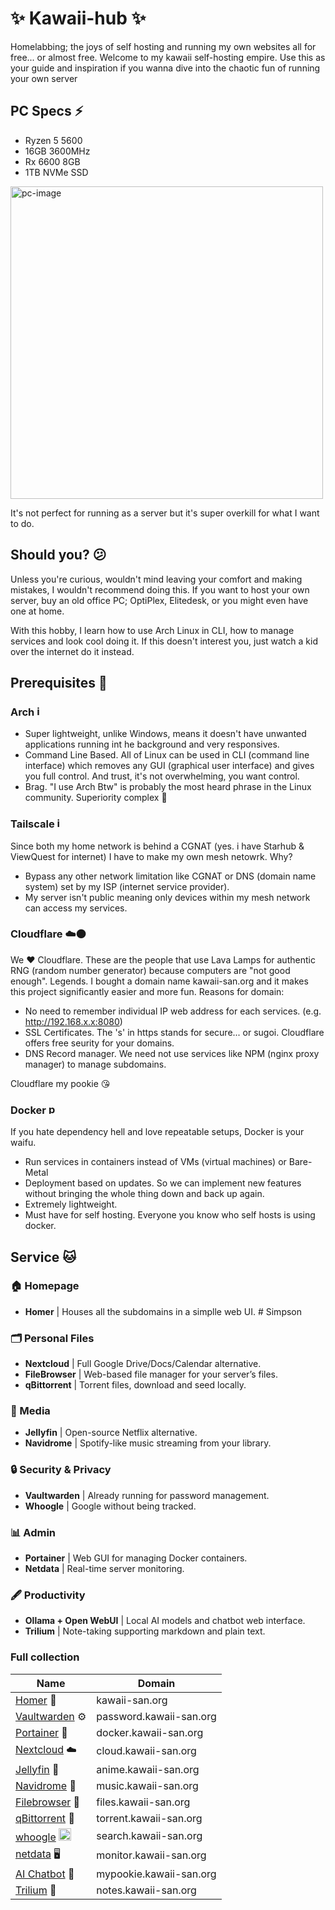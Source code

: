 # ✨ Kawaii-hub ✨
Homelabbing; the joys of self hosting and running my own websites all for free... or almost free.
Welcome to my kawaii self-hosting empire. Use this as your guide and inspiration if you wanna dive into the chaotic fun of running your own server

## PC Specs ⚡
- Ryzen 5 5600
- 16GB 3600MHz
- Rx 6600 8GB
- 1TB NVMe SSD

<img width="500" height="500" alt="pc-image" src="https://github.com/user-attachments/assets/5e2afcf8-e879-4085-b1ce-37e3cff49b3d" />

It's not perfect for running as a server but it's super overkill for what I want to do.

## Should you? 😕

Unless you're curious, wouldn't mind leaving your comfort and making mistakes, I wouldn't recommend doing this. 
If you want to host your own server, buy an old office PC; OptiPlex, Elitedesk, or you might even have one at home.

With this hobby, I learn how to use Arch Linux in CLI, how to manage services and look cool doing it. If this doesn't interest you, just watch a kid over the internet do it instead.

## Prerequisites 🏁

### Arch <img width="17" height="17" alt="image" src="https://github.com/user-attachments/assets/939bff59-1377-48a4-82d2-ab03e79b7608" />
- Super lightweight, unlike Windows, means it doesn't have unwanted applications running int he background and very responsives.
- Command Line Based. All of Linux can be used in CLI (command line interface) which removes any GUI (graphical user interface) and gives you full control. And trust, it's not overwhelming, you want control.
- Brag. "I use Arch Btw" is probably the most heard phrase in the Linux community. Superiority complex 🤷

### Tailscale <img width="17" height="17" alt="images" src="https://github.com/user-attachments/assets/de6c9047-6ff5-4444-b2d2-903aaeb671e8" />
Since both my home network is behind a CGNAT (yes. i have Starhub & ViewQuest for internet) I have to make my own mesh netowrk. Why?
- Bypass any other network limitation like CGNAT or DNS (domain name system) set by my ISP (internet service provider).
- My server isn't public meaning only devices within my mesh network can access my services.

### Cloudflare ☁️🟠
We ❤️ Cloudflare. These are the people that use Lava Lamps for authentic RNG (random number generator) because computers are "not good enough". Legends. I bought a domain name kawaii-san.org and it makes this project significantly easier and more fun.
Reasons for domain:
- No need to remember individual IP web address for each services. (e.g. http://192.168.x.x:8080)
- SSL Certificates. The 's' in https stands for secure... or sugoi. Cloudflare offers free seurity for your domains.
- DNS Record manager. We need not use services like NPM (nginx proxy manager) to manage subdomains.

Cloudflare my pookie 😘

### Docker <img width="17" height="17" alt="png-clipart-docker-logo-thumbnail-tech-companies-thumbnail" src="https://github.com/user-attachments/assets/27466ede-e4bf-47b1-a574-f6607d4a0b26" />
If you hate dependency hell and love repeatable setups, Docker is your waifu.
- Run services in containers instead of VMs (virtual machines) or Bare-Metal
- Deployment based on updates. So we can implement new features without bringing the whole thing down and back up again.
- Extremely lightweight.
- Must have for self hosting. Everyone you know who self hosts is using docker.

## Service 🐱

### 🏠 Homepage
- **Homer** | Houses all the subdomains in a simplle web UI. # Simpson

### 🗂 Personal Files
- **Nextcloud** | Full Google Drive/Docs/Calendar alternative.   
- **FileBrowser** | Web-based file manager for your server’s files.
- **qBittorrent** | Torrent files, download and seed locally.

### 🎥 Media
- **Jellyfin** | Open-source Netflix alternative.
- **Navidrome** | Spotify-like music streaming from your library.

### 🔒 Security & Privacy
- **Vaultwarden** | Already running for password management.
- **Whoogle** | Google without being tracked.

### 📊 Admin
- **Portainer** | Web GUI for managing Docker containers.
- **Netdata** | 	Real-time server monitoring.

### 🖋️ Productivity
- **Ollama + Open WebUI** | Local AI models and chatbot web interface.
- **Trilium** | Note-taking supporting markdown and plain text.

### Full collection

| Name | Domain |
| --- | --- |
| [Homer](/homer) 🏡 | kawaii-san.org |
| [Vaultwarden](./security-and-privacy/vaultwarden) ⚙️ | password.kawaii-san.org |
| [Portainer](/portainer) 🐳 | docker.kawaii-san.org |
| [Nextcloud](/nextcloud) ☁️ | cloud.kawaii-san.org |
| [Jellyfin](/jellyfin) 🪼 | anime.kawaii-san.org |
| [Navidrome](/navidrome) 💽 | music.kawaii-san.org |
| [Filebrowser](/filebrowser) 📁 | files.kawaii-san.org |
| [qBittorrent](qbittorrent) 🔧 | torrent.kawaii-san.org |
| [whoogle](/whoogle) <img width="20" height="20" alt="GoogleLogo" src="https://github.com/user-attachments/assets/632bd88b-fda1-4a87-be8b-52ef9a6008c8" /> | search.kawaii-san.org | 
| [netdata](/netdata) 🖥️ | monitor.kawaii-san.org |
| [AI Chatbot](/ai-chatbot) 🤖 | mypookie.kawaii-san.org |
| [Trilium](/trilium) 📝 | notes.kawaii-san.org |
